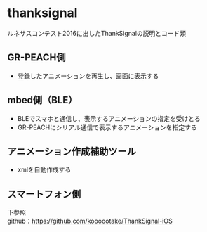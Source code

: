 # thanksignal
ルネサスコンテスト2016に出したThankSignalの説明とコード類

## GR-PEACH側
*  登録したアニメーションを再生し、画面に表示する

## mbed側（BLE）
* BLEでスマホと通信し、表示するアニメーションの指定を受けとる
* GR-PEACHにシリアル通信で表示するアニメーションを指定する

## アニメーション作成補助ツール
* xmlを自動作成する

## スマートフォン側
下参照  
github：https://github.com/koooootake/ThankSignal-iOS
